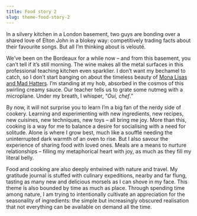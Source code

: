 ```yaml
---
title: Food story 2  
slug: theme-food-story-2  
---
```

In a silvery kitchen in a London basement, two guys are bonding over a shared love of Elton John in a blokey way: competitively trading facts about their favourite songs. But all I’m thinking about is velouté.

We’ve been on the Bordeaux for a while now – and from this basement, you can’t tell if it’s still morning. The wine makes all the metal surfaces in this professional teaching kitchen even sparklier. I don’t want my bechamel to catch, so I don’t start banging on about the timeless beauty of [Mona Lisas and Mad Hatters](https://www.youtube.com/watch?v=zAKIOlZrLzw). I’m standing at my hob, absorbed in the cosmos of this swirling creamy sauce. Our teacher tells us to grate some nutmeg with a microplane. Under my breath, I whisper, “*Oui, chef*.”

By now, it will not surprise you to learn I’m a big fan of the nerdy side of cookery. Learning and experimenting with new ingredients, new recipes, new cuisines, new techniques, new toys – all bring me joy. More than this, cooking is a way for me to balance a desire for socialising with a need for solitude. Alone is where I grow best, much like a soufflé needing the uninterrupted dark warmth of an oven to rise. But I also savour the experience of sharing food with loved ones. Meals are a means to nurture relationships – filling my metaphorical heart with joy, as much as they fill my literal belly. 

Food and cooking are also deeply entwined with nature and travel. My gratitude journal is stuffed with culinary expeditions, nearby and far flung, tasting as many new and delicious morsels as I can shove in my face. This theme is also bounded by time as much as place. Through spending time among nature, I am trying to intentionally cultivate an appreciation for the seasonality of ingredients: the simple but increasingly obscured realisation that not everything can be available on demand all the time.

